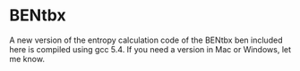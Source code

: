 # BENtbx
A new version of the entropy calculation code of the BENtbx
ben included here is compiled using gcc 5.4.  If you need a version in Mac or Windows, let me know.
